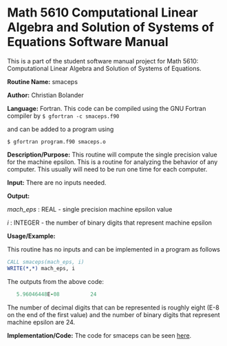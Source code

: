 # Math 5610 Computational Linear Algebra and Solution of Systems of Equations Software Manual

This is a part of the student software manual project for Math 5610: Computational Linear Algebra and Solution of Systems of Equations. 

**Routine Name:**           smaceps

**Author:** Christian Bolander

**Language:** Fortran. This code can be compiled using the GNU Fortran compiler by
```$ gfortran -c smaceps.f90```

and can be added to a program using

```$ gfortran program.f90 smaceps.o ``` 

**Description/Purpose:** This routine will compute the single precision value for the machine epsilon. This is a routine for analyzing the behavior of any computer. This
usually will need to be run one time for each computer.

**Input:** There are no inputs needed.

**Output:** 

*mach_eps* : REAL - single precision machine epsilon value

*i* : INTEGER - the number of binary digits that represent machine epsilon

**Usage/Example:**

This routine has no inputs and can be implemented in a program as follows

```fortran
CALL smaceps(mach_eps, i)
WRITE(*,*) mach_eps, i
```

The outputs from the above code:

```fortran
   5.96046448E-08          24
```

The number of decimal digits that can be represented is roughly eight (E-8 on the
end of the first value) and the number of binary digits that represent machine epsilon are 24.

**Implementation/Code:** The code for smaceps can be seen [here](smaceps.f90).

